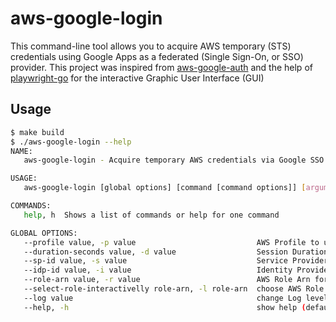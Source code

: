 # aws-google-login

This command-line tool allows you to acquire AWS temporary (STS) credentials using Google Apps as a federated (Single Sign-On, or SSO) provider. This project was inspired from [aws-google-auth](https://github.com/cevoaustralia/aws-google-auth)
 and the help of [playwright-go](https://github.com/mxschmitt/playwright-go) for the interactive Graphic User Interface (GUI)

## Usage

```bash
$ make build
$ ./aws-google-login --help
NAME:
   aws-google-login - Acquire temporary AWS credentials via Google SSO (SAML v2)

USAGE:
   aws-google-login [global options] [command [command options]] [arguments...]

COMMANDS:
   help, h  Shows a list of commands or help for one command

GLOBAL OPTIONS:
   --profile value, -p value                           AWS Profile to use (default: "akerun")
   --duration-seconds value, -d value                  Session Duration (in seconds) (default: 3600)
   --sp-id value, -s value                             Service Provider ID (default value is in /Users/daikiwatanabe/.aws/config)
   --idp-id value, -i value                            Identity Provider ID (default value is in /Users/daikiwatanabe/.aws/config)
   --role-arn value, -r value                          AWS Role Arn for assuming to, ex: arn:aws:iam::123456789012:role/role-name
   --select-role-interactivelly role-arn, -l role-arn  choose AWS Role interactively. If set, role-arn will be ignored (default: false)
   --log value                                         change Log level, choose from: [trace | debug | info | warn | error | fatal | panic]
   --help, -h                                          show help (default: false)
   ```
